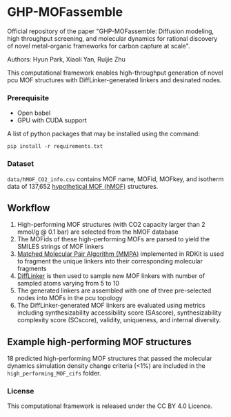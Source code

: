 # GHP-MOFassemble

Official repository of the paper "GHP-MOFassemble: Diffusion modeling, high throughput screening, and molecular dynamics for rational discovery of novel metal-organic frameworks for carbon capture at scale".

Authors: Hyun Park, Xiaoli Yan, Ruijie Zhu

This computational framework enables high-throughput generation of novel pcu MOF structures with DiffLinker-generated linkers and desinated nodes.

### Prerequisite
- Open babel
- GPU with CUDA support

A list of python packages that may be installed using the command:
```
pip install -r requirements.txt
```

### Dataset
`data/hMOF_CO2_info.csv` contains MOF name, MOFid, MOFkey, and isotherm data of 137,652 [hypothetical MOF (hMOF)](https://mof.tech.northwestern.edu/databases) structures.

## Workflow
1. High-performing MOF structures (with CO2 capacity larger than 2 mmol/g @ 0.1 bar) are selected from the hMOF database
2. The MOFids of these high-performing MOFs are parsed to yield the SMILES strings of MOF linkers
3. [Matched Molecular Pair Algorithm (MMPA)](https://www.rdkit.org/docs/source/rdkit.Chem.rdMMPA.html) implemented in RDKit is used to fragment the unique linkers into their corresponding molecular fragments
4. [DiffLinker](https://github.com/igashov/DiffLinker) is then used to sample new MOF linkers with number of sampled atoms varying from 5 to 10
5. The generated linkers are assembled with one of three pre-selected nodes into MOFs in the pcu topology
6. The DiffLinker-generated MOF linkers are evaluated using metrics including synthesizability accessibility score (SAscore), synthesizability complexity score (SCscore), validity, uniqueness, and internal diversity.

## Example high-performing MOF structures
18 predicted high-performing MOF structures that passed the molecular dynamics simulation density change criteria (<1%) are included in the `high_performing_MOF_cifs` folder.

### License
This computational framework is released under the CC BY 4.0 Licence.
